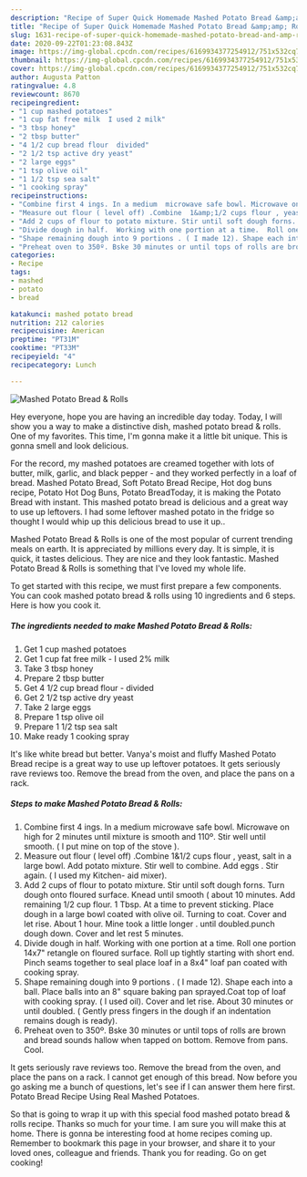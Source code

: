 ```yaml
---
description: "Recipe of Super Quick Homemade Mashed Potato Bread &amp;amp; Rolls"
title: "Recipe of Super Quick Homemade Mashed Potato Bread &amp;amp; Rolls"
slug: 1631-recipe-of-super-quick-homemade-mashed-potato-bread-and-amp-rolls
date: 2020-09-22T01:23:08.843Z
image: https://img-global.cpcdn.com/recipes/6169934377254912/751x532cq70/mashed-potato-bread-rolls-recipe-main-photo.jpg
thumbnail: https://img-global.cpcdn.com/recipes/6169934377254912/751x532cq70/mashed-potato-bread-rolls-recipe-main-photo.jpg
cover: https://img-global.cpcdn.com/recipes/6169934377254912/751x532cq70/mashed-potato-bread-rolls-recipe-main-photo.jpg
author: Augusta Patton
ratingvalue: 4.8
reviewcount: 8670
recipeingredient:
- "1 cup mashed potatoes"
- "1 cup fat free milk  I used 2 milk"
- "3 tbsp honey"
- "2 tbsp butter"
- "4 1/2 cup bread flour  divided"
- "2 1/2 tsp active dry yeast"
- "2 large eggs"
- "1 tsp olive oil"
- "1 1/2 tsp sea salt"
- "1 cooking spray"
recipeinstructions:
- "Combine first 4 ings. In a medium  microwave safe bowl. Microwave on high for 2 minutes until mixture is smooth and 110º. Stir well until smooth.  ( I put mine on top of the stove )."
- "Measure out flour ( level off) .Combine  1&amp;1/2 cups flour , yeast, salt in a large bowl.  Add potato mixture. Stir well to combine. Add eggs . Stir again.  ( I used my Kitchen- aid mixer)."
- "Add 2 cups of flour to potato mixture. Stir until soft dough forns. Turn dough onto  floured surface. Knead until  smooth ( about 10 minutes. Add remaining 1/2 cup flour.  1 Tbsp. At a time to prevent sticking. Place dough in a large bowl coated with olive oil.  Turning to coat. Cover and let rise. About 1 hour. Mine took a little longer . until doubled.punch dough down. Cover and let rest 5 minutes."
- "Divide dough in half.  Working with one portion at a time.  Roll one portion 14x7&#34; retangle on floured surface.  Roll up tightly starting with short end. Pinch seams together to seal place  loaf in  a 8x4&#34; loaf pan coated with cooking spray."
- "Shape remaining dough into 9 portions . ( I made 12). Shape each into a ball. Place balls into an 8&#34; square baking pan sprayed.Coat top of loaf with cooking spray. ( I used oil). Cover and let rise.  About 30 minutes or until doubled. ( Gently press fingers in the dough if an indentation remains dough is ready)."
- "Preheat oven to 350º. Bske 30 minutes or until tops of rolls are brown and bread sounds hallow when tapped on bottom. Remove from pans. Cool."
categories:
- Recipe
tags:
- mashed
- potato
- bread

katakunci: mashed potato bread 
nutrition: 212 calories
recipecuisine: American
preptime: "PT31M"
cooktime: "PT33M"
recipeyield: "4"
recipecategory: Lunch

---
```



![Mashed Potato Bread &amp; Rolls](https://img-global.cpcdn.com/recipes/6169934377254912/751x532cq70/mashed-potato-bread-rolls-recipe-main-photo.jpg)

Hey everyone, hope you are having an incredible day today. Today, I will show you a way to make a distinctive dish, mashed potato bread &amp; rolls. One of my favorites. This time, I'm gonna make it a little bit unique. This is gonna smell and look delicious.

For the record, my mashed potatoes are creamed together with lots of butter, milk, garlic, and black pepper - and they worked perfectly in a loaf of bread. Mashed Potato Bread, Soft Potato Bread Recipe, Hot dog buns recipe, Potato Hot Dog Buns, Potato BreadToday, it is making the Potato Bread with instant. This mashed potato bread is delicious and a great way to use up leftovers. I had some leftover mashed potato in the fridge so thought I would whip up this delicious bread to use it up..

Mashed Potato Bread &amp; Rolls is one of the most popular of current trending meals on earth. It is appreciated by millions every day. It is simple, it is quick, it tastes delicious. They are nice and they look fantastic. Mashed Potato Bread &amp; Rolls is something that I've loved my whole life.


To get started with this recipe, we must first prepare a few components. You can cook mashed potato bread &amp; rolls using 10 ingredients and 6 steps. Here is how you cook it.

<!--inarticleads1-->

##### The ingredients needed to make Mashed Potato Bread &amp; Rolls:

1. Get 1 cup mashed potatoes
1. Get 1 cup fat free milk - I used 2% milk
1. Take 3 tbsp honey
1. Prepare 2 tbsp butter
1. Get 4 1/2 cup bread flour - divided
1. Get 2 1/2 tsp active dry yeast
1. Take 2 large eggs
1. Prepare 1 tsp olive oil
1. Prepare 1 1/2 tsp sea salt
1. Make ready 1 cooking spray


It&#39;s like white bread but better. Vanya&#39;s moist and fluffy Mashed Potato Bread recipe is a great way to use up leftover potatoes. It gets seriously rave reviews too. Remove the bread from the oven, and place the pans on a rack. 

<!--inarticleads2-->

##### Steps to make Mashed Potato Bread &amp; Rolls:

1. Combine first 4 ings. In a medium  microwave safe bowl. Microwave on high for 2 minutes until mixture is smooth and 110º. Stir well until smooth.  ( I put mine on top of the stove ).
1. Measure out flour ( level off) .Combine  1&amp;1/2 cups flour , yeast, salt in a large bowl.  Add potato mixture. Stir well to combine. Add eggs . Stir again.  ( I used my Kitchen- aid mixer).
1. Add 2 cups of flour to potato mixture. Stir until soft dough forns. Turn dough onto  floured surface. Knead until  smooth ( about 10 minutes. Add remaining 1/2 cup flour.  1 Tbsp. At a time to prevent sticking. Place dough in a large bowl coated with olive oil.  Turning to coat. Cover and let rise. About 1 hour. Mine took a little longer . until doubled.punch dough down. Cover and let rest 5 minutes.
1. Divide dough in half.  Working with one portion at a time.  Roll one portion 14x7&#34; retangle on floured surface.  Roll up tightly starting with short end. Pinch seams together to seal place  loaf in  a 8x4&#34; loaf pan coated with cooking spray.
1. Shape remaining dough into 9 portions . ( I made 12). Shape each into a ball. Place balls into an 8&#34; square baking pan sprayed.Coat top of loaf with cooking spray. ( I used oil). Cover and let rise.  About 30 minutes or until doubled. ( Gently press fingers in the dough if an indentation remains dough is ready).
1. Preheat oven to 350º. Bske 30 minutes or until tops of rolls are brown and bread sounds hallow when tapped on bottom. Remove from pans. Cool.


It gets seriously rave reviews too. Remove the bread from the oven, and place the pans on a rack. I cannot get enough of this bread. Now before you go asking me a bunch of questions, let&#39;s see if I can answer them here first. Potato Bread Recipe Using Real Mashed Potatoes. 

So that is going to wrap it up with this special food mashed potato bread &amp; rolls recipe. Thanks so much for your time. I am sure you will make this at home. There is gonna be interesting food at home recipes coming up. Remember to bookmark this page in your browser, and share it to your loved ones, colleague and friends. Thank you for reading. Go on get cooking!
